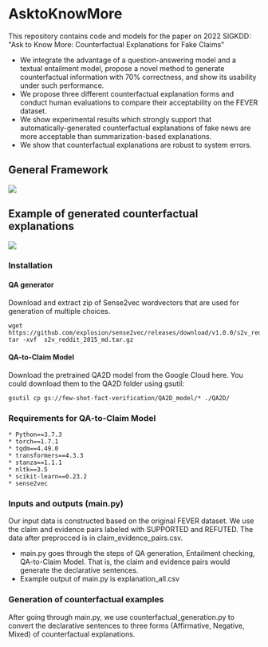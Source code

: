 # AsktoKnowMore
This repository contains code and models for the paper on 2022 SIGKDD: "Ask to Know More: Counterfactual Explanations for Fake Claims"

* We integrate the advantage of a question-answering model and a textual entailment model, propose a novel method to generate counterfactual information with $70\%$ correctness, and show its usability under such performance.
*  We propose three different counterfactual explanation forms and conduct human evaluations to compare their acceptability on the FEVER dataset. 
*  We show experimental results which strongly support that automatically-generated counterfactual explanations of fake news are more acceptable than summarization-based explanations.
*  We show that counterfactual explanations are robust to system errors.
    
    
## **General Framework**

![](https://i.imgur.com/wslKi1G.png)

## **Example of generated counterfactual explanations**

![](https://i.imgur.com/Ic8lvp4.png)

### **Installation**

#### QA generator

Download and extract zip of Sense2vec wordvectors that are used for generation of multiple choices.
```
wget https://github.com/explosion/sense2vec/releases/download/v1.0.0/s2v_reddit_2015_md.tar.gz
tar -xvf  s2v_reddit_2015_md.tar.gz
```
#### QA-to-Claim Model
Download the pretrained QA2D model from the Google Cloud here. You could download them to the QA2D folder using gsutil:
```
gsutil cp gs://few-shot-fact-verification/QA2D_model/* ./QA2D/
```
### **Requirements for QA-to-Claim Model**
```
* Python==3.7.3
* torch==1.7.1
* tqdm==4.49.0
* transformers==4.3.3
* stanza==1.1.1
* nltk==3.5
* scikit-learn==0.23.2
* sense2vec
```
### Inputs and outputs (main.py)

Our input data is constructed based on the original FEVER dataset. We use the claim and evidence pairs labeled with SUPPORTED and REFUTED. The data after preprocced is in claim_evidence_pairs.csv.

* main.py goes through the steps of QA generation, Entailment checking, QA-to-Claim Model. That is, the claim and evidence pairs would generate the declarative sentences.
* Example output of main.py is explanation_all.csv

### Generation of counterfactual examples

After going through main.py, we use counterfactual_generation.py to convert the declarative sentences to three forms (Affirmative, Negative, Mixed) of counterfactual explanations.

